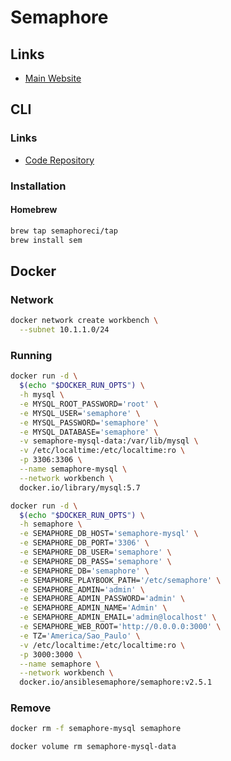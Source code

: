 # Semaphore

<!--
https://semaphoreci.com/blog/automate-flutter-app-deployment-on-ios-to-testflight-using-fastlane-and-semaphore
-->

## Links

- [Main Website](https://semaphoreci.com)

## CLI

### Links

- [Code Repository](https://github.com/semaphoreci/cli)

### Installation

#### Homebrew

```sh
brew tap semaphoreci/tap
brew install sem
```

## Docker

### Network

```sh
docker network create workbench \
  --subnet 10.1.1.0/24
```

### Running

```sh
docker run -d \
  $(echo "$DOCKER_RUN_OPTS") \
  -h mysql \
  -e MYSQL_ROOT_PASSWORD='root' \
  -e MYSQL_USER='semaphore' \
  -e MYSQL_PASSWORD='semaphore' \
  -e MYSQL_DATABASE='semaphore' \
  -v semaphore-mysql-data:/var/lib/mysql \
  -v /etc/localtime:/etc/localtime:ro \
  -p 3306:3306 \
  --name semaphore-mysql \
  --network workbench \
  docker.io/library/mysql:5.7
```

```sh
docker run -d \
  $(echo "$DOCKER_RUN_OPTS") \
  -h semaphore \
  -e SEMAPHORE_DB_HOST='semaphore-mysql' \
  -e SEMAPHORE_DB_PORT='3306' \
  -e SEMAPHORE_DB_USER='semaphore' \
  -e SEMAPHORE_DB_PASS='semaphore' \
  -e SEMAPHORE_DB='semaphore' \
  -e SEMAPHORE_PLAYBOOK_PATH='/etc/semaphore' \
  -e SEMAPHORE_ADMIN='admin' \
  -e SEMAPHORE_ADMIN_PASSWORD='admin' \
  -e SEMAPHORE_ADMIN_NAME='Admin' \
  -e SEMAPHORE_ADMIN_EMAIL='admin@localhost' \
  -e SEMAPHORE_WEB_ROOT='http://0.0.0.0:3000' \
  -e TZ='America/Sao_Paulo' \
  -v /etc/localtime:/etc/localtime:ro \
  -p 3000:3000 \
  --name semaphore \
  --network workbench \
  docker.io/ansiblesemaphore/semaphore:v2.5.1
```

### Remove

```sh
docker rm -f semaphore-mysql semaphore

docker volume rm semaphore-mysql-data
```
